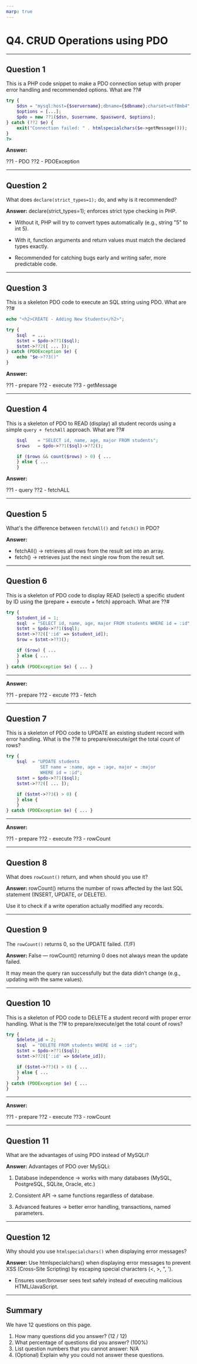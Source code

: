 ```yaml
---
marp: true
---
```


# Q4. CRUD Operations using PDO

---

## Question 1

This is a PHP code snippet to make a PDO connection setup with proper error handling and recommended options. What are ??#

```php
try {
    $dsn = "mysql:host={$servername};dbname={$dbname};charset=utf8mb4";
    $options = [...];
    $pdo = new ??1($dsn, $username, $password, $options);
} catch (??2 $e) {
    exit("Connection failed: " . htmlspecialchars($e->getMessage()));
}
?>
```

**Answer:**

??1 - PDO
??2 - PDOException

---

## Question 2

What does `declare(strict_types=1);` do, and why is it recommended?

**Answer:**
declare(strict_types=1); enforces strict type checking in PHP.

- Without it, PHP will try to convert types automatically (e.g., string "5" to int 5).

- With it, function arguments and return values must match the declared types exactly.

- Recommended for catching bugs early and writing safer, more predictable code.

---

## Question 3

This is a skeleton PDO code to execute an SQL string using PDO. What are ??#

```php
echo "<h2>CREATE - Adding New Students</h2>";

try {
    $sql  = ...
    $stmt = $pdo->??1($sql);
    $stmt->??2([ ... ]);
} catch (PDOException $e) {
    echo "$e->??3()"
}
```

**Answer:**

??1 - prepare
??2 - execute
??3 - getMessage

---

## Question 4

This is a skeleton of PDO to READ (display) all student records using a simple `query + fetchAll` approach.
What are ??#

```php
    $sql    = "SELECT id, name, age, major FROM students";
    $rows   = $pdo->??1($sql)->??2();

    if ($rows && count($rows) > 0) { ...
    } else { ...
    }
```

**Answer:**

??1 - query
??2 - fetchALL

---

## Question 5

What's the difference between `fetchAll()` and `fetch()` in PDO?

**Answer:**
- fetchAll() → retrieves all rows from the result set into an array.
- fetch() → retrieves just the next single row from the result set.
  
---

## Question 6

This is a skeleton of PDO code to display READ (select) a specific student by ID using the (prepare + execute + fetch) approach. 
What are ??#

```php
try {
    $student_id = 1;
    $sql  = "SELECT id, name, age, major FROM students WHERE id = :id";
    $stmt = $pdo->??1($sql);
    $stmt->??2([':id' => $student_id]);
    $row = $stmt->??3();

    if ($row) { ... 
    } else { ...
    }
} catch (PDOException $e) { ... }
```
---

**Answer:**

??1 - prepare
??2 - excute
??3 - fetch

---

## Question 7

This is a skeleton of PDO code to UPDATE an existing student record with error handling.
What is the ??# to prepare/execute/get the total count of rows?

```php
try {
    $sql  = "UPDATE students
             SET name = :name, age = :age, major = :major
             WHERE id = :id";
    $stmt = $pdo->??1($sql);
    $stmt->??2([ ... ]);

    if ($stmt->??3() > 0) {
    } else {
    }
} catch (PDOException $e) { ... }
```
---

**Answer:**

??1 - prepare
??2 - execute
??3 - rowCount

---

## Question 8

What does `rowCount()` return, and when should you use it?

**Answer:**
rowCount() returns the number of rows affected by the last SQL statement (INSERT, UPDATE, or DELETE).

Use it to check if a write operation actually modified any records.

---

## Question 9

The `rowCount()` returns 0, so the UPDATE failed. (T/F)

**Answer:**
False — rowCount() returning 0 does not always mean the update failed.

It may mean the query ran successfully but the data didn’t change (e.g., updating with the same values).

---

## Question 10

This is a skeleton of PDO code to DELETE a student record with proper error handling.
What is the ??# to prepare/execute/get the total count of rows?

```php
try {
    $delete_id = 2;
    $sql  = "DELETE FROM students WHERE id = :id";
    $stmt = $pdo->??1($sql);
    $stmt->??2([':id' => $delete_id]);

    if ($stmt->??3() > 0) { ...
    } else { ...
    }
} catch (PDOException $e) { ...
}
```
---

**Answer:**

??1 - prepare
??2 - execute
??3 - rowCount

---

## Question 11

What are the advantages of using PDO instead of MySQLi?

**Answer:**
Advantages of PDO over MySQLi:

1. Database independence → works with many databases (MySQL, PostgreSQL, SQLite, Oracle, etc.)

2. Consistent API → same functions regardless of database.

3. Advanced features → better error handling, transactions, named parameters.

---

## Question 12

Why should you use `htmlspecialchars()` when displaying error messages?

**Answer:**
Use htmlspecialchars() when displaying error messages to prevent XSS (Cross-Site Scripting) by escaping special characters (<, >, ", ').
- Ensures user/browser sees text safely instead of executing malicious HTML/JavaScript.

---

## Summary

We have 12 questions on this page.

1. How many questions did you answer? (12 / 12)
2. What percentage of questions did you answer? (100%)
3. List question numbers that you cannot answer: N/A
4. (Optional) Explain why you could not answer these questions.
